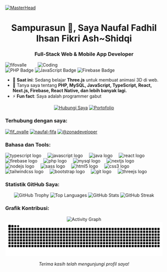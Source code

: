 [![MasterHead](https://repository-images.githubusercontent.com/588181932/e36ec678-7984-4cdd-8e4c-a3932772ff8e)](https://instagram.com/fif_ovalle)

<h1 align="center">Sampurasun 👋, Saya Naufal Fadhil Ihsan Fikri Ash~Shidqi</h1>
<h3 align="center">Full-Stack Web & Mobile App Developer</h3>

<img align="right" alt="Coding" width="400" src="https://user-images.githubusercontent.com/74038190/235224431-e8c8c12e-6826-47f1-89fb-2ddad83b3abf.gif">

<p align="left">
  <img src="https://komarev.com/ghpvc/?username=fifovalle&label=Profile%20views&color=blueviolet&style=plastic" alt="fifovalle" />
  <img src="https://img.shields.io/badge/Code-PHP-blue" alt="PHP Badge" />
  <img src="https://img.shields.io/badge/Code-JavaScript-yellow" alt="JavaScript Badge" />
  <img src="https://img.shields.io/badge/Platform-Firebase-orange" alt="Firebase Badge" />
</p>

- 🌱 **Saat ini**: Sedang belajar **Three.js** untuk membuat animasi 3D di web.
- 💬 Tanya saya tentang **PHP, MySQL, JavaScript, TypeScript, React, Next.js, Firebase, React Native, dan lebih banyak lagi.**
- ⚡ **Fun fact**: Saya adalah programmer gabut

<p align="center">
  <a href="https://wa.me/+6282318334287" target="_blank"><img src="https://img.shields.io/badge/Hubungi-WhatsApp-green?style=for-the-badge&logo=whatsapp" alt="Hubungi Saya" /></a>
  <a href="https://fifovalle.github.io/" target="_blank"><img src="https://img.shields.io/badge/Portofolio%20Saya-Situs-orange?style=for-the-badge&logo=github" alt="Portofolio" /></a>
</p>

<h3 align="left">Terhubung dengan saya:</h3>
<p align="left">
  <a href="https://instagram.com/fif_ovalle" target="blank"><img src="https://user-images.githubusercontent.com/74038190/235294013-a33e5c43-a01c-43f6-b44d-a406d8b4ab75.gif" alt="fif_ovalle" height="40" /></a>
  <a href="https://www.linkedin.com/in/naufal-fifa/" target="blank"><img src="https://user-images.githubusercontent.com/74038190/235294012-0a55e343-37ad-4b0f-924f-c8431d9d2483.gif" alt="naufal-fifa" height="40" /></a>
  <a href="https://www.youtube.com/@zonadeveloper" target="blank"><img src="https://user-images.githubusercontent.com/74038190/235294007-de441046-823e-4eff-89bf-d4df52858b65.gif" alt="@zonadeveloper" height="40" /></a>
</p>

<h3 align="left">Bahasa dan Tools:</h3>
<div align="left">
   <img src="https://skillicons.dev/icons?i=ts" height="40" alt="typescript logo" />
  <img width="12" />
  <img src="https://skillicons.dev/icons?i=js" height="40" alt="javascript logo" />
  <img width="12" />
  <img src="https://skillicons.dev/icons?i=java" height="40" alt="java logo" />
  <img width="12" />
  <img src="https://skillicons.dev/icons?i=react" height="40" alt="react logo" />
  <img width="12" />
  <img src="https://skillicons.dev/icons?i=firebase" height="40" alt="firebase logo" />
  <img width="12" />
  <img src="https://skillicons.dev/icons?i=php" height="40" alt="php logo" />
  <img width="12" />
  <img src="https://skillicons.dev/icons?i=mysql" height="40" alt="mysql logo" />
  <img width="12" />
  <img src="https://skillicons.dev/icons?i=nextjs" height="40" alt="nextjs logo" />
  <img width="12" />
  <img src="https://skillicons.dev/icons?i=nodejs" height="40" alt="nodejs logo" />
  <img width="12" />
  <img src="https://skillicons.dev/icons?i=sass" height="40" alt="sass logo" />
  <img width="12" />
  <img src="https://skillicons.dev/icons?i=html" height="40" alt="html5 logo" />
  <img width="12" />
  <img src="https://skillicons.dev/icons?i=css" height="40" alt="css3 logo" />
  <img width="12" />
  <img src="https://skillicons.dev/icons?i=tailwind" height="40" alt="tailwindcss logo" />
  <img width="12" />
  <img src="https://skillicons.dev/icons?i=bootstrap" height="40" alt="bootstrap logo" />
  <img width="12" />
  <img src="https://skillicons.dev/icons?i=git" height="40" alt="git logo" />
  <img width="12" />
  <img src="https://skillicons.dev/icons?i=threejs" height="40" alt="threejs logo" />
</div>

<h3 align="left">Statistik GitHub Saya:</h3>
<div align="center">
  <img src="https://github-profile-trophy.vercel.app/?username=fifovalle&theme=dracula&margin-w=8&margin-h=8&column=-1" alt="GitHub Trophy" />
  <img src="https://github-readme-stats.vercel.app/api/top-langs?username=fifovalle&locale=en&layout=compact&theme=dracula&hide_border=true" alt="Top Languages" />
  <img src="https://github-readme-stats.vercel.app/api?username=fifovalle&show_icons=true&theme=dracula&hide_border=true" alt="GitHub Stats" />
  <img src="https://streak-stats.demolab.com?user=fifovalle&theme=dracula&hide_border=true" alt="GitHub Streak" />
</div>

<h3 align="left">Grafik Kontribusi:</h3>
<div align="center">
  <img src="https://github-readme-activity-graph.vercel.app/graph?username=fifovalle&theme=react-dark&area=true&hide_border=true" alt="Activity Graph" />
</div>

<img src="https://raw.githubusercontent.com/fifovalle/fifovalle/output/snake.svg" alt="Snake Game" />

<p align="center">
  <em>Terima kasih telah mengunjungi profil saya!</em>
</p>
